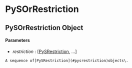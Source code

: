 # PySOrRestriction

## PySOrRestriction Object



#### Parameters


  -  *restriction* : \[[PySRestriction](#pysrestriction), \.\.\.\]

    A sequence of[PySRestriction](#pysrestriction)objects\.